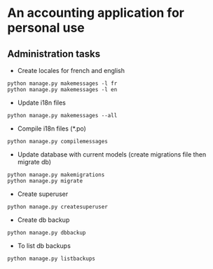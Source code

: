 # An accounting application for personal use

## Administration tasks

* Create locales for french and english
```
python manage.py makemessages -l fr
python manage.py makemessages -l en
```
* Update i18n files
```
python manage.py makemessages --all
```
* Compile i18n files (*.po)
```
python manage.py compilemessages
```
* Update database with current models (create migrations file then migrate db)
```
python manage.py makemigrations
python manage.py migrate
```
* Create superuser
```
python manage.py createsuperuser
```
* Create db backup
```
python manage.py dbbackup
```
* To list db backups
```
python manage.py listbackups
```
